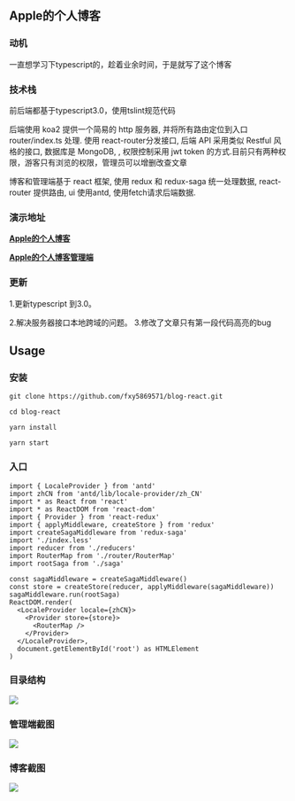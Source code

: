 ## Apple的个人博客

### 动机
一直想学习下typescript的，趁着业余时间，于是就写了这个博客
### 技术栈
前后端都基于typescript3.0，使用tslint规范代码

后端使用 koa2 提供一个简易的 http 服务器, 并将所有路由定位到入口 router/index.ts 处理. 使用 react-router分发接口, 后端 API 采用类似 Restful 风格的接口, 数据库是 MongoDB, , 权限控制采用 jwt token 的方式.目前只有两种权限，游客只有浏览的权限，管理员可以增删改查文章

博客和管理端基于 react 框架, 使用 redux 和 redux-saga 统一处理数据, react-router 提供路由, ui 使用antd, 使用fetch请求后端数据.

### 演示地址
__[Apple的个人博客](http://132.232.34.190/)__

__[Apple的个人博客管理端](http://132.232.34.190/admin)__

### 更新

1.更新typescript 到3.0。

2.解决服务器接口本地跨域的问题。
3.修改了文章只有第一段代码高亮的bug

## Usage

### 安装
```
git clone https://github.com/fxy5869571/blog-react.git

cd blog-react

yarn install

yarn start
```
### 入口
```
import { LocaleProvider } from 'antd'
import zhCN from 'antd/lib/locale-provider/zh_CN'
import * as React from 'react'
import * as ReactDOM from 'react-dom'
import { Provider } from 'react-redux'
import { applyMiddleware, createStore } from 'redux'
import createSagaMiddleware from 'redux-saga'
import './index.less'
import reducer from './reducers'
import RouterMap from './router/RouterMap'
import rootSaga from './saga'

const sagaMiddleware = createSagaMiddleware()
const store = createStore(reducer, applyMiddleware(sagaMiddleware))
sagaMiddleware.run(rootSaga)
ReactDOM.render(
  <LocaleProvider locale={zhCN}>
    <Provider store={store}>
      <RouterMap />
    </Provider>
  </LocaleProvider>,
  document.getElementById('root') as HTMLElement
)
```
### 目录结构
<img src="http://img.qqzi.com/Content/Upload/2018/08/02/5f2045ec-633b-4f2c-b4a7-ac06b877af0a.png"  heigth="5%"/>

### 管理端截图
<img src="http://img.qqzi.com/Content/Upload/2018/08/02/96505143-cd22-4701-8723-d745cc9ff601.png"  heigth="5%"/>

### 博客截图
<img src="http://img.qqzi.com/Content/Upload/2018/08/02/abc1ed51-16e3-410a-bad9-058310e3f553.png"  heigth="5%"/>

